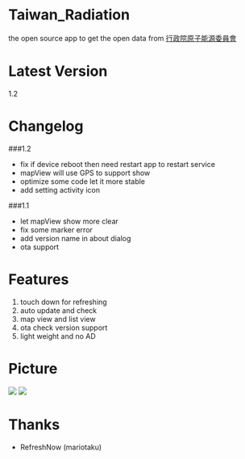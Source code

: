 Taiwan_Radiation
================
the open source app to get the open data from <a href="http://www.aec.gov.tw/%E8%B3%87%E8%A8%8A%E5%85%AC%E9%96%8B/%E9%96%8B%E6%94%BE%E8%B3%87%E6%96%99-Open-Data/02.%E5%85%A8%E5%9C%8B%E7%92%B0%E5%A2%83%E8%BC%BB%E5%B0%84%E5%81%B5%E6%B8%AC--219_2015_2017.html">行政院原子能源委員會</a>

Latest Version
================
1.2

Changelog
================
###1.2
* fix if device reboot then need restart app to restart service 
* mapView will use GPS to support show
* optimize some code let it more stable
* add setting activity icon

###1.1
* let mapView show more clear
* fix some marker error
* add version name in about dialog
* ota support

Features
================
1. touch down for refreshing
2. auto update and check 
3. map view and list view
4. ota check version support
5. light weight and no AD

Picture
================
<img src="http://truth.bahamut.com.tw/s01/201406/9946643f3c60a0d3677b15bd7be4dc3e.PNG"> <img src="http://truth.bahamut.com.tw/s01/201408/f890de72df1a3ac7468bb9274a8ab02a.PNG">

Thanks
================
* RefreshNow (mariotaku)
